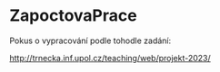 # ZapoctovaPrace

Pokus o vypracování podle tohodle zadání:

http://trnecka.inf.upol.cz/teaching/web/projekt-2023/
